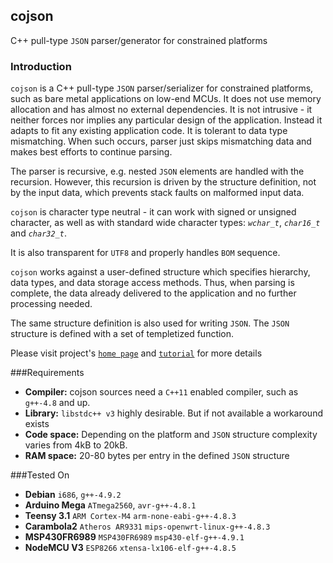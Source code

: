 ## cojson
 C++ pull-type `JSON` parser/generator for constrained platforms

### Introduction

`cojson` is a C++ pull-type `JSON` parser/serializer for constrained platforms,
such as bare metal applications on low-end MCUs. It does not use memory 
allocation and has almost no external dependencies. It is not intrusive - it 
neither forces nor implies any particular design of the application. 
Instead it adapts to fit any existing application code. 
It is tolerant to data type mismatching. When such occurs, parser just skips 
mismatching data and makes best efforts to continue parsing. 

The parser is recursive, e.g. nested `JSON` elements are handled with the 
recursion. However, this recursion is driven by the structure definition, not by
the input data, which prevents stack faults on malformed input data.

`cojson` is character type neutral - it can work with signed or unsigned 
character, as well as with standard wide character types: 
*`wchar_t`*, *`char16_t`* and *`char32_t`*. 

It is also transparent for `UTF8` and properly handles `BOM` sequence.

`cojson` works against a user-defined structure which specifies hierarchy, 
data types, and data storage access methods. Thus, when parsing is complete, 
the data already delivered to the application and no further processing needed.

The same structure definition is also used for writing `JSON`.
The `JSON` structure is defined with a set of templetized function. 

Please visit project's [`home page`](http://hutorny.in.ua/projects/cojson) 
and [`tutorial`](http://hutorny.in.ua/projects/cojson-tutorial) for more details

###Requirements

* **Compiler:** cojson sources need a `C++11` enabled compiler, such as 
   `g++-4.8` and up.
* **Library:** `libstdc++ v3` highly desirable. But if not available a 
    workaround exists
* **Code space:** Depending on the platform and `JSON` structure complexity 
    varies from 4kB to 20kB.
* **RAM space:** 20-80 bytes per entry in the defined `JSON` structure

###Tested On
* **Debian** `i686`, `g++-4.9.2`
* **Arduino Mega** `ATmega2560`, `avr-g++-4.8.1`
* **Teensy 3.1** `ARM Cortex-M4` `arm-none-eabi-g++-4.8.3`
* **Carambola2** `Atheros AR9331` `mips-openwrt-linux-g++-4.8.3`
* **MSP430FR6989** `MSP430FR6989` `msp430-elf-g++-4.9.1`
* **NodeMCU V3** `ESP8266` `xtensa-lx106-elf-g++-4.8.5`

